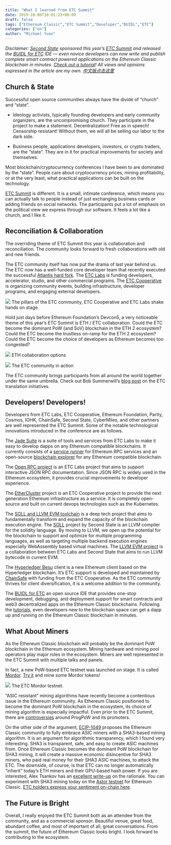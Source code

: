 ```yaml
---
title: "What I learned from ETC Summit"
date: 2019-10-06T10:01:23+08:00
draft: false
tags: ["Ethereum Classic","ETC Summit","Developer","BUIDL","ETC"]
categories: ["en"]
author: "Michael Yuan"
---
```


*Disclaimer: [Second State](https://www.secondstate.io/) sponsored this year’s [ETC Summit](https://etcsummit.com/) and released the [BUIDL for ETC](https://www.secondstate.io/etc/) IDE — even novice developers can now write and publish complete smart contract powered applications on the Ethereum Classic blockchain in minutes. [Check out a tutorial](https://hackernoon.com/easier-and-faster-dapps-on-the-ethereum-classic-blockchain-r9qn34a7)! All views and opinions expressed in the article are my own. [中文版点击这里](https://blog.secondstate.io/post/20191006-etc-summit-recap-zh/)*

## Church & State

Successful open source communities always have the divide of “church” and “state”. 

* Ideology activists, typically founding developers and early community organizers, are the uncompromising church. They participate in the project to make a statement. Decentralization! Free as in speech! Censorship resistant! Without them, we will all be selling our labor to the dark side. 

* Business people, applications developers, investors, or crypto traders, are the “state”. They are in it for practical improvements for society and themselves. 

Most blockchain/cryptocurrency conferences I have been to are dominated by the “state”. People care about cryptocurrency prices, mining profitability, or at the very least, what practical applications can be built on the technology. 

[ETC Summit](https://etcsummit.com) is different. It is a small, intimate conference, which means you can actually talk to people instead of just exchanging business cards or adding friends on social networks. The participants put a lot of emphasis on the political view we express through our software. It feels a lot like a church, and I like it. 

## Reconciliation & Collaboration

The overriding theme of ETC Summit this year is collaboration and reconciliation. The community looks forward to fresh collaborations with old and new friends. 

The ETC community itself has now put the drama of last year behind us. The ETC now has a well-funded core developer team that recently executed the successful [Atlantis hard fork](https://www.coindesk.com/ethereum-classic-successfully-forks-improving-interoperability-with-ethereum). The [ETC Labs](https://etclabs.org/) is funding developers, accelerator, studio, and other commercial programs. The [ETC Cooperative](https://etccooperative.org/) is organizing community events, building infrastructure, developer programs, and engaging external developers.

![](/images/20191006-etc-summit-recap-01.png)
The pillars of the ETC community, ETC Cooperative and ETC Labs shake hands on stage. 

Hold just days before Ethereum Foundation’s Devcon5, a very noticeable theme of this year’s ETC Summit is ETH / ETC collaboration. Could the ETC become the dominant PoW (and SoV) blockchain in the ETH 2 ecosystem? Could the ETC become the trustless on-ramp for the ETH 2 ecosystem? Could the ETC become the choice of developers as Ethereum becomes too congested? 

![](/images/20191006-etc-summit-recap-02.png)
ETH collaboration options

![](/images/20191006-etc-summit-recap-03.png)
The ETC community in action

The ETC community brings participants from all around the world together under the same umbrella. Check out Bob Summerwill’s [blog post](https://bobsummerwill.com/2019/10/03/addressing-east-west-disconnect-in-etc/) on the ETC translation initiatives. 

## Developers! Developers!
Developers from ETC Labs, ETC Cooperative, Ethereum Foundation, Parity, Cosmos, IOHK, ChainSafe, Second State, CyberMiles, and other partners are well represented the ETC Summit. Some of the notable technological innovations introduced in the conference are as follows.

The [Jade Suite](https://jade.builders/) is a suite of tools and services from ETC Labs to make it easy to develop dapps on any Ethereum compatible blockchains. It currently consists of a [service runner](https://medium.com/ethereum-classic-labs/jade-service-runner-f63e14c1b81b) for Ethereum RPC services and an open-source [blockchain explorer](https://medium.com/etclabscore/jade-explorer-a-minimal-block-explorer-for-the-ethereum-stack-a0df1aecdc38) for any Ethereum compatible blockchain.  

The [Open RPC project](https://open-rpc.org/) is an ETC Labs project that aims to support interactive JSON RPC documentation. Since JSON RPC is widely used in the Ethereum ecosystem, it provides crucial improvements to developer experience.

The [EtherCluster](https://www.ethercluster.com/) project is an ETC Cooperative project to provide the next generation Ethereum infrastructure as a service. It is completely open-source and built on current devops technologies such as the Kubernetes.

The [SOLL and LLVM EVM toolchain](https://blog.secondstate.io/post/20190901-etc-partners-with-secondstate/) is a deep tech project that aims to fundamentally transform and expand the capacity of the blockchain execution engine. The [SOLL](https://github.com/second-state/soll) project by Second State is an LLVM compiler for the solidity language. By moving to LLVM, we open up the potential for the blockchain to support and optimize for multiple programming languages, as well as targeting multiple backend execution engines especially WebAssembly based virtual machines. The [LLVM EVM project](https://medium.com/etclabscore/the-evm-llvm-is-coming-to-ethereum-classic-what-you-need-to-know-c13962f25571) is a collaboration between ETC Labs and Second State that aims to run LLVM bytecode in current EVM. 

The [Hyperledger Besu](https://www.hyperledger.org/projects/besu) client is a new Ethereum client based on the Hyperledger blockchain. It’s ETC support is developed and maintained by [ChainSafe](https://chainsafe.io/) with funding from the ETC Cooperative. As the ETC community thrives for client diversification, it is a welcome addition to the community. 

The [BUIDL for ETC](https://www.secondstate.io/etc/) an open source IDE that provides one-stop development, debugging, and deployment support for smart contracts and web3 decentralized apps on the Ethereum Classic blockchains. Following the [tutorials](https://docs.secondstate.io/buidl-developer-tool/demo-a-voting-dapp/ethereum-classic), even developers new to the blockchain space can get a dapp up and running on the Ethereum Classic blockchain in minutes.

## What About Miners
As the Ethereum Classic blockchain will probably be the dominant PoW blockchain in the Ethereum ecosystem. Mining hardware and mining pool operators play major roles in the ecosystem. Miners are well represented in the ETC Summit with multiple talks and panels. 

In fact, a new PoW-based ETC testnet was launched on stage. It is called [Mordor](https://www.thecoinrepublic.com/etc-summit-ethereum-classic-launched-mordor-its-new-testnet/). [Try it](https://github.com/eth-classic/mordor) and mine some Mordor tokens!

![](/images/20191006-etc-summit-recap-04.png)
The ETC Mordor testnet.

“ASIC resistant” mining algorithms have recently become a contentious issue in the Ethereum community. As Ethereum Classic positioned to become the dominant PoW blockchain in the ecosystem, its choice of mining algorithm is especially impactful. Even prior to the ETC Summit, there are [controversies](https://bobsummerwill.com/2019/09/17/progpow-author-kristy-leigh-minehan-uninvited-from-etc-summit/) around ProgPoW and its promoters.

On the other side of the argument, [ECIP-1049](https://github.com/ethereumclassic/ECIPs/issues/13) proposes the Ethereum Classic community to fully embrace ASIC miners with a SHA3-based mining algorithm. It is an argument for algorithmic transparency, which I found very interesting. SHA3 is transparent, safe, and easy to create ASIC machines from. Once Ethereum Classic becomes the dominant PoW blockchain for SHA3 mining, it will create a massive economic disincentive for SHA3 miners, who paid real money for their SHA3 ASIC machines, to attack the ETC. The downside, of course, is that ETC can no longer automatically “inherit” today’s ETH miners and their GPU-based hash power. If you are interested, Alex Tsankov has an [excellent write-up](https://medium.com/coinmonks/ecip-1049-why-ethereum-classic-should-adopt-keccak256-for-its-proof-of-work-algorithm-e45aee32d8a9) on the rationale. You can experiment with SHA3 mining today on the [Astor testnet](https://medium.com/@antsankov/the-what-why-and-how-of-astor-testnet-e7366ba2a730) for Ethereum Classic. [ETC holders express your sentiment on-chain here](https://opendapps.secondstate.io/ECIP1049_1570410786520.html).

## The Future is Bright
Overall, I really enjoyed the ETC Summit both as an attendee from the community, and as a commercial sponsor. Beautiful venue, great food, abundant coffee, and most of important of all, great conversations. From the summit, the future of Ethereum Classic looks bright. I look forward to contributing to the ecosystem.
